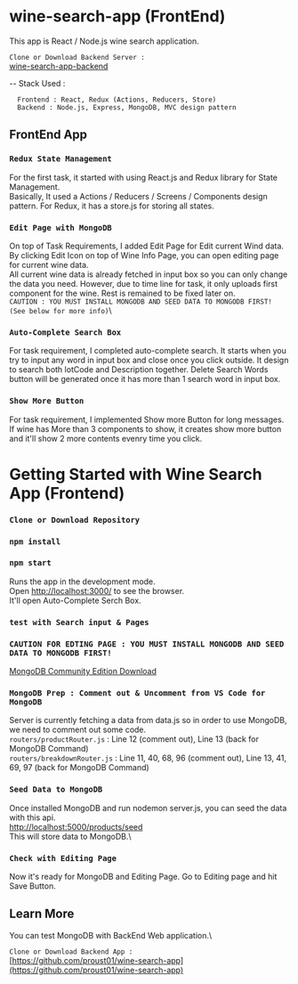 # wine-search-app (FrontEnd)

This app is React / Node.js wine search application.


`Clone or Download Backend Server : `\
[wine-search-app-backend](https://github.com/proust01/wine-search-app)

-- Stack Used : 

      Frontend : React, Redux (Actions, Reducers, Store)
      Backend : Node.js, Express, MongoDB, MVC design pattern
      
## FrontEnd App

### `Redux State Management`
For the first task, it started with using React.js and Redux library for State Management. <br>
Basically, It used a Actions / Reducers / Screens / Components design pattern. For Redux, it has a store.js for storing all states.<br>

### `Edit Page with MongoDB`
On top of Task Requirements, I added Edit Page for Edit current Wind data.\
By clicking Edit Icon on top of Wine Info Page, you can open editing page for current wine data.\
All current wine data is already fetched in input box so you can only change the data you need. However, due to time line for task, it only uploads first component for the wine. Rest is remained to be fixed later on.\
`CAUTION : YOU MUST INSTALL MONGODB AND SEED DATA TO MONGODB FIRST! (See below for more info)`\

### `Auto-Complete Search Box`
For task requirement, I completed auto-complete search. It starts when you try to input any word in input box and close once you click outside. It design to search both lotCode and Description together. Delete Search Words button will be generated once it has more than 1 search word in input box.

### `Show More Button`
For task requirement, I implemented Show more Button for long messages. If wine has More than 3 components to show, it creates show more button and it'll show 2 more contents evenry time you click.
 
# Getting Started with Wine Search App (Frontend)

### `Clone or Download Repository`

### `npm install`

### `npm start`

Runs the app in the development mode.\
Open [http://localhost:3000/](http://localhost:5000/products) to see the browser.\
It'll open Auto-Complete Serch Box.


### `test with Search input & Pages`

### `CAUTION FOR EDTING PAGE : YOU MUST INSTALL MONGODB AND SEED DATA TO MONGODB FIRST!`

[MongoDB Community Edition Download]()

### `MongoDB Prep : Comment out & Uncomment from VS Code for MongoDB`

Server is currently fetching a data from data.js so in order to use MongoDB, we need to comment out some code.\
`routers/productRouter.js` : Line 12 (comment out), Line 13 (back for MongoDB Command)\
`routers/breakdownRouter.js` : Line 11, 40, 68, 96 (comment out), Line 13, 41, 69, 97 (back for MongoDB Command)

### `Seed Data to MongoDB`

Once installed MongoDB and run nodemon server.js, you can seed the data with this api.\
[http://localhost:5000/products/seed](http://localhost:5000/products/seed)\
This will store data to MongoDB.\

### `Check with Editing Page`

Now it's ready for MongoDB and Editing Page. Go to Editing page and hit Save Button.

## Learn More

You can test MongoDB with BackEnd Web application.\

`Clone or Download Backend App : `\
[https://github.com/proust01/wine-search-app](https://github.com/proust01/wine-search-app)
